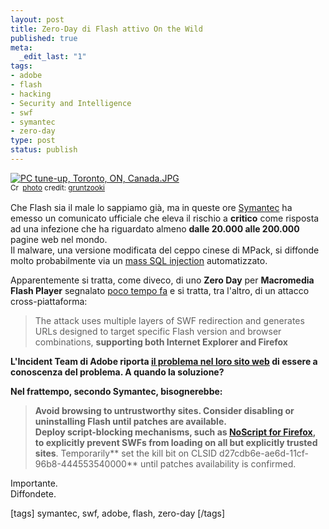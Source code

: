 ```yaml
--- 
layout: post
title: Zero-Day di Flash attivo On the Wild
published: true
meta: 
  _edit_last: "1"
tags: 
- adobe
- flash
- hacking
- Security and Intelligence
- swf
- symantec
- zero-day
type: post
status: publish
---
```

<a href="http://www.flickr.com/photos/37996580417@N01/2423655559/" title="PC tune-up, Toronto, ON, Canada.JPG" target="_blank"><img src="http://farm3.static.flickr.com/2245/2423655559_e221bb3f91.jpg" alt="PC tune-up, Toronto, ON, Canada.JPG" border="0" /></a><br /><small><a href="http://creativecommons.org/licenses/by-sa/2.0/" title="Attribution-ShareAlike License" target="_blank"><img src="http://www.lastknight.com/wp-content/plugins/photo-dropper/images/cc.png" alt="Creative Commons License" border="0" width="16" height="16" align="absmiddle" /></a> <a href="http://www.photodropper.com/photos/" target="_blank">photo</a> credit: <a href="http://www.flickr.com/photos/37996580417@N01/2423655559/" title="gruntzooki" target="_blank">gruntzooki</a></small>  
  
Che Flash sia il male lo sappiamo già, ma in queste ore [Symantec](http://www.symantec.com/security_response/threatcon/index.jsp) ha emesso un comunicato ufficiale che eleva il rischio a **critico** come risposta ad una infezione che ha riguardato almeno **dalle 20.000 alle 200.000** pagine web nel mondo.  
Il malware, una versione modificata del ceppo cinese di MPack, si diffonde molto probabilmente via un [mass SQL injection](http://hackademix.net/2008/04/26/mass-attack-faq/) automatizzato.  
  
Apparentemente si tratta, come diveco, di uno **Zero Day** per **Macromedia Flash Player** segnalato [poco tempo fa][1] e si tratta, tra l'altro, di un attacco cross-piattaforma:  
  
>The attack uses multiple layers of SWF redirection and generates URLs designed to target specific Flash version and browser combinations, <strong>supporting both Internet Explorer and Firefox  
  

L'Incident Team di Adobe riporta [il problema nel loro sito web](http://blogs.adobe.com/psirt/2008/05/potential_flash_player_issue.html) di essere a conoscenza del problema. A quando la **soluzione**?  
  
Nel frattempo, secondo Symantec, bisognerebbe:  
  
>Avoid browsing to untrustworthy sites. Consider **disabling or uninstalling Flash** until patches are available.  
> Deploy **script-blocking mechanisms**, such as <a target="_blank" href="http://noscript.net">NoScript for Firefox</a>, to explicitly prevent SWFs from loading on all but explicitly trusted sites</strong>. Temporarily** set the kill bit on CLSID d27cdb6e-ae6d-11cf-96b8-444553540000** until patches availability is confirmed.  
  
Importante.  
Diffondete.  
  
[1]: http://www.securityfocus.com/bid/29386/info  
  
[tags] symantec, swf, adobe, flash, zero-day [/tags] 
